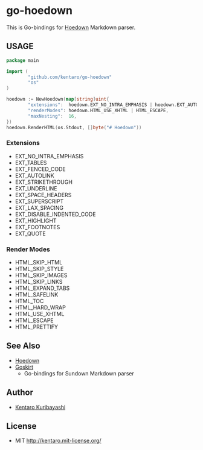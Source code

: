 # go-hoedown

This is Go-bindings for [Hoedown](https://github.com/hoedown/hoedown) Markdown parser.

## USAGE

```go
package main

import (
        "github.com/kentaro/go-hoedown"
        "os"
)

hoedown := NewHoedown(map[string]uint{
        "extensions":  hoedown.EXT_NO_INTRA_EMPHASIS | hoedown.EXT_AUTOLINK,
        "renderModes": hoedown.HTML_USE_XHTML | HTML_ESCAPE,
        "maxNesting":  16,
})
hoedown.RenderHTML(os.Stdout, []byte("# Hoedown"))
```

### Extensions

  * EXT_NO_INTRA_EMPHASIS
  * EXT_TABLES
  * EXT_FENCED_CODE
  * EXT_AUTOLINK
  * EXT_STRIKETHROUGH
  * EXT_UNDERLINE
  * EXT_SPACE_HEADERS
  * EXT_SUPERSCRIPT
  * EXT_LAX_SPACING
  * EXT_DISABLE_INDENTED_CODE
  * EXT_HIGHLIGHT
  * EXT_FOOTNOTES
  * EXT_QUOTE

### Render Modes

  * HTML_SKIP_HTML
  * HTML_SKIP_STYLE
  * HTML_SKIP_IMAGES
  * HTML_SKIP_LINKS
  * HTML_EXPAND_TABS
  * HTML_SAFELINK
  * HTML_TOC
  * HTML_HARD_WRAP
  * HTML_USE_XHTML
  * HTML_ESCAPE
  * HTML_PRETTIFY

## See Also

  * [Hoedown](https://github.com/hoedown/hoedown)
  * [Goskirt](https://github.com/madari/goskirt)
    * Go-bindings for Sundown Markdown parser

## Author

  * [Kentaro Kuribayashi](http://kentarok.org/)

## License

  * MIT http://kentaro.mit-license.org/

